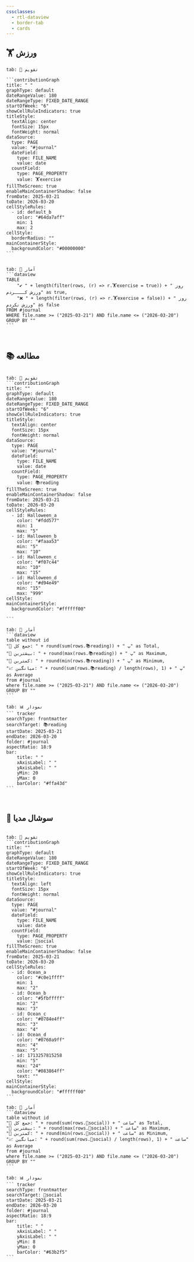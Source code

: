 ```yaml
---
cssclasses:
  - rtl-dataview
  - border-tab
  - cards
---
```


## 🏋️ ورزش

````tabs
tab: 📅 تقویم

```contributionGraph
title: " "
graphType: default
dateRangeValue: 180
dateRangeType: FIXED_DATE_RANGE
startOfWeek: "6"
showCellRuleIndicators: true
titleStyle:
  textAlign: center
  fontSize: 15px
  fontWeight: normal
dataSource:
  type: PAGE
  value: "#journal"
  dateField:
    type: FILE_NAME
    value: date
  countField:
    type: PAGE_PROPERTY
    value: 🏋️exercise
fillTheScreen: true
enableMainContainerShadow: false
fromDate: 2025-03-21
toDate: 2026-03-20
cellStyleRules:
  - id: default_b
    color: "#64da7aff"
    min: 1
    max: 2
cellStyle:
  borderRadius: ""
mainContainerStyle:
  backgroundColor: "#00000000"
```


tab: 🧮 آمار
```dataview
TABLE 
    "✔ " + length(filter(rows, (r) => r.🏋️exercise = true)) + " روز ورزش کــــردم" as true,
    "❌ " + length(filter(rows, (r) => r.🏋️exercise = false)) + " روز ورزش نکردم" as false
FROM #journal
WHERE file.name >= ("2025-03-21") AND file.name <= ("2026-03-20")
GROUP BY ""
```

````

‌
## 📚 مطالعه

````tabs

tab: 📅 تقویم
```contributionGraph
title: ""
graphType: default
dateRangeValue: 180
dateRangeType: FIXED_DATE_RANGE
startOfWeek: "6"
showCellRuleIndicators: true
titleStyle:
  textAlign: center
  fontSize: 15px
  fontWeight: normal
dataSource:
  type: PAGE
  value: "#journal"
  dateField:
    type: FILE_NAME
    value: date
  countField:
    type: PAGE_PROPERTY
    value: 📚reading
fillTheScreen: true
enableMainContainerShadow: false
fromDate: 2025-03-21
toDate: 2026-03-20
cellStyleRules:
  - id: Halloween_a
    color: "#fdd577"
    min: 1
    max: "5"
  - id: Halloween_b
    color: "#faaa53"
    min: "5"
    max: "10"
  - id: Halloween_c
    color: "#f07c44"
    min: "10"
    max: "15"
  - id: Halloween_d
    color: "#d94e49"
    min: "15"
    max: "999"
cellStyle:
mainContainerStyle:
  backgroundColor: "#ffffff00"

```

tab: 🧮 آمار
```dataview
table without id
"🔘 جمع کل: " + round(sum(rows.📚reading)) + " پ" as Total,
"🔺 بیشترین: " + round(max(rows.📚reading)) + " پ" as Maximum,
"🔻 کمترین: " + round(min(rows.📚reading)) + " پ" as Minimum,
"📈 میانگین: " + round(sum(rows.📚reading) / length(rows), 1) + " پ" as Average
from #journal
where file.name >= ("2025-03-21") AND file.name <= ("2026-03-20")
GROUP BY ""
```

tab: 📊 نمودار
``` tracker
searchType: frontmatter
searchTarget: 📚reading
startDate: 2025-03-21
endDate: 2026-03-20
folder: #journal
aspectRatio: 18:9
bar:
    title: " "
    xAxisLabel: " "
    yAxisLabel: " "
	yMin: 20
	yMax: 0
	barColor: "#ffa43d"
```
````

‌‌ ‌
## 📱 سوشال مدیا

````tabs

tab: 📅 تقویم
```contributionGraph
title: ""
graphType: default
dateRangeValue: 180
dateRangeType: FIXED_DATE_RANGE
startOfWeek: "6"
showCellRuleIndicators: true
titleStyle:
  textAlign: left
  fontSize: 15px
  fontWeight: normal
dataSource:
  type: PAGE
  value: "#journal"
  dateField:
    type: FILE_NAME
    value: date
  countField:
    type: PAGE_PROPERTY
    value: 📱social
fillTheScreen: true
enableMainContainerShadow: false
fromDate: 2025-03-21
toDate: 2026-03-20
cellStyleRules:
  - id: Ocean_a
    color: "#c0e1ffff"
    min: 1
    max: "2"
  - id: Ocean_b
    color: "#5fbfffff"
    min: "2"
    max: "3"
  - id: Ocean_c
    color: "#0784e4ff"
    min: "3"
    max: "4"
  - id: Ocean_d
    color: "#0760a9ff"
    min: "4"
    max: "5"
  - id: 1713257815258
    min: "5"
    max: "24"
    color: "#083864ff"
    text: ""
cellStyle:
mainContainerStyle:
  backgroundColor: "#ffffff00"
```

tab: 🧮 آمار
```dataview
table without id
"🔘 جمع کل: " + round(sum(rows.📱social)) + " ساعت" as Total,
"🔺 بیشترین: " + round(max(rows.📱social)) + " ساعت" as Maximum,
"🔻 کمترین: " + round(min(rows.📱social)) + " ساعت" as Minimum,
"📈 میانگین: " + round(sum(rows.📱social) / length(rows), 1) + " ساعت" as Average
from #journal
where file.name >= ("2025-03-21") AND file.name <= ("2026-03-20")
GROUP BY ""
```

tab: 📊 نمودار
``` tracker
searchType: frontmatter
searchTarget: 📱social
startDate: 2025-03-21
endDate: 2026-03-20
folder: #journal
aspectRatio: 18:9
bar:
    title: " "
    xAxisLabel: " "
    yAxisLabel: " "
	yMin: 8
	yMax: 0
	barColor: "#63b2f5"
```
````

